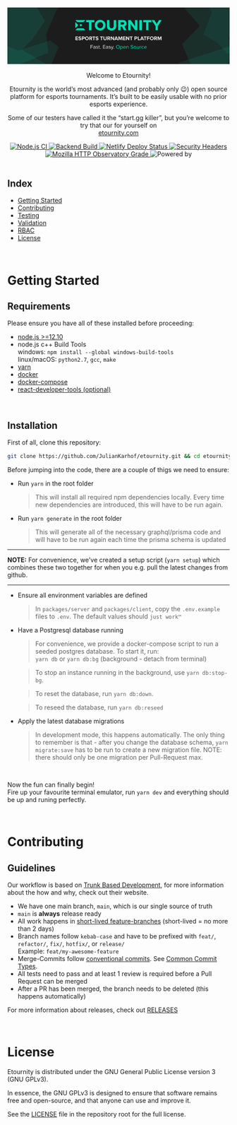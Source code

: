 <div align="center">
  <br>

![GitHubBanner](/docs/GitHub-Banner.png)

Welcome to Etournity!

Etournity is the world’s most advanced (and probably only 😉) open source platform for esports tournaments. It’s built to be easily usable with no prior esports experience.

Some of our testers have called it the “start.gg killer”, but you’re welcome to try that our for yourself on\
[etournity.com](https://etournity.com)

  <a href="https://github.com/JulianKarhof/etournity/actions?query=workflow%3A%22Node.js+CI%22">
    <img src="https://github.com/JulianKarhof/etournity/workflows/Node.js%20CI/badge.svg" alt="Node.js CI">
  </a>
  
  <a href="https://github.com/JulianKarhof/etournity/actions/workflows/develop-backend-build.yaml">
    <img src="https://github.com/JulianKarhof/etournity/actions/workflows/develop-backend-build.yaml/badge.svg" alt="Backend Build">
  </a>
  
   <a href="https://app.netlify.com/sites/angry-keller-f30cb4/deploys">
    <img src="https://img.shields.io/netlify/d599abd4-97f8-45bc-96a6-5259067ba415" alt="Netlify Deploy Status">
  </a>

  <a href="https://securityheaders.com/?q=http%3A%2F%2Fetournity.app%2F&followRedirects=on">
    <img src="https://img.shields.io/security-headers?url=http%3A%2F%2Fetournity.app%2F" alt="Security Headers">
  </a>

  <a href="https://observatory.mozilla.org/analyze/etournity.app">
    <img src="https://img.shields.io/mozilla-observatory/grade/etournity.app?publish" alt="Mozilla HTTP Observatory Grade">
  </a>
  
  <img src="https://img.shields.io/badge/Powererd%20by-Electricity-brightgreen" alt="Powered by">  
    
  
</div>
<br/>

## Index

- [Getting Started](#getting-started)
- [Contributing](#contributing)
- [Testing](/docs/TESTING.md)
- [Validation](/docs/VALIDATION.md)
- [RBAC](/docs/RBAC.md)
- [License](#license)

<br/>

# Getting Started

## Requirements

Please ensure you have all of these installed before proceeding:

- [node.js >=12.10](https://nodejs.org/en/download/current/)
- node.js c++ Build Tools\
  windows: `npm install --global windows-build-tools`\
  linux/macOS: `python2.7`, `gcc`, `make`
- [yarn](https://classic.yarnpkg.com/en/docs/install)
- [docker](https://docs.docker.com/engine/installation/#supported-platforms)
- [docker-compose](https://docs.docker.com/compose/install/)
- [react-developer-tools (optional)](https://reactjs.org/blog/2015/09/02/new-react-developer-tools.html#installation)

<br/>

## Installation

First of all, clone this repository:

```bash
git clone https://github.com/JulianKarhof/etournity.git && cd etournity
```

Before jumping into the code, there are a couple of thigs we need to ensure:

- Run `yarn` in the root folder

  > This will install all required npm dependencies locally. Every time new dependencies are introduced, this will have to be run again.

- Run `yarn generate` in the root folder
  > This will generate all of the necessary graphql/prisma code and will have to be run again each time the prisma schema is updated

---

**NOTE:** For convenience, we've created a setup script (`yarn setup`) which combines these two together for when you e.g. pull the latest changes from github.

---

- Ensure all environment variables are defined

  > In `packages/server` and `packages/client`, copy the `.env.example` files to `.env`. The default values should `just work™`

- Have a Postgresql database running

  > For convenience, we provide a docker-compose script to run a seeded postgres database. To start it, run:\
  > `yarn db` or `yarn db:bg` (background - detach from terminal)

  > To stop an instance running in the background, use `yarn db:stop-bg`.

  > To reset the database, run `yarn db:down`.

  > To reseed the database, run `yarn db:reseed`

- Apply the latest database migrations

  > In development mode, this happens automatically.
  > The only thing to remember is that - after you change the database schema, `yarn migrate:save` has to be run to create a new migration file.
  > NOTE: there should only be one migration per Pull-Request max.

<br/>

Now the fun can finally begin!\
Fire up your favourite terminal emulator, run `yarn dev` and everything should be up and runing perfectly.

<br/>

# Contributing

## Guidelines

Our workflow is based on [Trunk Based Development](https://trunkbaseddevelopment.com/), for more information about the how and why, check out their website.

- We have one main branch, `main`, which is our single source of truth
- `main` is **always** release ready
- All work happens in [short-lived feature-branches](https://trunkbaseddevelopment.com/short-lived-feature-branches/) (short-lived = no more than 2 days)
- Branch names follow `kebab-case` and have to be prefixed with `feat/`, `refactor/`, `fix/`, `hotfix/`, or `release/`\
  Example: `feat/my-awesome-feature`
- Merge-Commits follow [conventional commits](https://www.conventionalcommits.org/en/v1.0.0/#summary). See [Common Commit Types](./pull_request_template.md).
- All tests need to pass and at least 1 review is required before a Pull Request can be merged
- After a PR has been merged, the branch needs to be deleted (this happens automatically)

For more information about releases, check out [RELEASES](./RELEASES.md)

<br/>

# License

Etournity is distributed under the GNU General Public License version 3 (GNU GPLv3).

In essence, the GNU GPLv3 is designed to ensure that software remains free and open-source, and that anyone can use and improve it.

See the [LICENSE](./LICENSE.md) file in the repository root for the full license.
